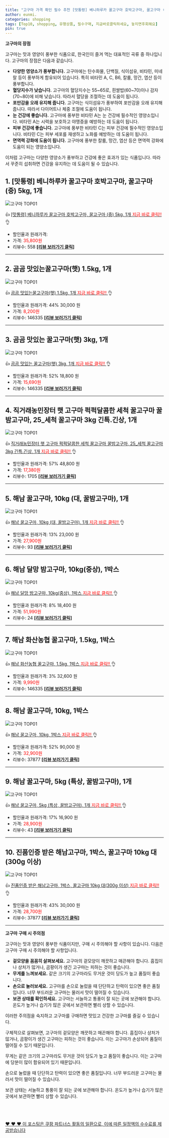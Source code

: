```yaml
---
title: "고구마 가격 확인 필수 추천 [맛통령] 베니하루카 꿀고구마 호박고구마, 꿀고구마 (중) 5kg, 1개 비교 장점 구매가이드"
author: eunmi.
categories: shopping
tags: [Top10, shopping, 유행상품, 필수구매, 지금바로클릭하세요, 놓치면후회해요]
pin: true
---
```

**고구마의 장점**

고구마는 맛과 영양이 풍부한 식품으로, 한국인이 즐겨 먹는 대표적인 곡류 중 하나입니다. 고구마의 장점은 다음과 같습니다.

* **다양한 영양소가 풍부합니다.** 고구마에는 탄수화물, 단백질, 식이섬유, 비타민, 미네랄 등이 풍부하게 함유되어 있습니다. 특히 비타민 A, C, B6, 칼륨, 망간, 엽산 등이 풍부합니다.
* **혈당지수가 낮습니다.** 고구마의 혈당지수는 55~65로, 흰쌀밥(60~70)이나 감자(70~80)에 비해 낮습니다. 따라서 혈당을 조절하는 데 도움이 됩니다.
* **포만감을 오래 유지해 줍니다.** 고구마는 식이섬유가 풍부하여 포만감을 오래 유지해 줍니다. 따라서 다이어트나 체중 조절에 도움이 됩니다.
* **눈 건강에 좋습니다.** 고구마에 풍부한 비타민 A는 눈 건강에 필수적인 영양소입니다. 비타민 A는 시력을 보호하고 야맹증을 예방하는 데 도움이 됩니다.
* **피부 건강에 좋습니다.** 고구마에 풍부한 비타민 C는 피부 건강에 필수적인 영양소입니다. 비타민 C는 피부 세포를 재생하고 노화를 예방하는 데 도움이 됩니다.
* **면역력 강화에 도움이 됩니다.** 고구마에 풍부한 칼륨, 망간, 엽산 등은 면역력 강화에 도움이 되는 영양소입니다.

이처럼 고구마는 다양한 영양소가 풍부하고 건강에 좋은 효과가 있는 식품입니다. 따라서 꾸준히 섭취하면 건강을 유지하는 데 도움이 될 수 있습니다.

   

## 1. [맛통령] 베니하루카 꿀고구마 호박고구마, 꿀고구마 (중) 5kg, 1개

![고구마 TOP01](https://thumbnail8.coupangcdn.com/thumbnails/remote/230x230ex/image/vendor_inventory/487a/a6d51725cdd323fe66ea02cfdf944deff9aa7fe047135433eb6476ee8280.jpg)


👍 [[맛통령] 베니하루카 꿀고구마 호박고구마, 꿀고구마 (중) 5kg, 1개 <font color=red> 지금 바로 클릭!! </font> ](https://link.coupang.com/re/AFFSDP?lptag=AF3617701&subid=GithubCoopas&pageKey=7530553486&traceid=V0-153&itemId=19841454532&vendorItemId=86874419591) 👌 


- 할인율과 원래가격: 
- 가격: <span style='color:red'>35,800원</span>
- 리뷰수: 558  [**[리뷰 보러가기 클릭]**](https://link.coupang.com/re/AFFSDP?lptag=AF3617701&subid=GithubCoopas&pageKey=7530553486&traceid=V0-153&itemId=19841454532&vendorItemId=86874419591)

---


   

## 2. 곰곰 맛있는꿀고구마(햇) 1.5kg, 1개

![고구마 TOP01](https://thumbnail10.coupangcdn.com/thumbnails/remote/230x230ex/image/retail/images/699379267485090-81f87b36-5c56-4e35-99ac-6e0257442de1.jpg)


👍 [곰곰 맛있는꿀고구마(햇) 1.5kg, 1개 <font color=red> 지금 바로 클릭!! </font> ](https://link.coupang.com/re/AFFSDP?lptag=AF3617701&subid=GithubCoopas&pageKey=6006314977&traceid=V0-153&itemId=1036057927&vendorItemId=5489327048) 👌 


- 할인율과 원래가격: 44%  30,000   원
- 가격: <span style='color:red'>8,200원</span>
- 리뷰수: 146335  [**[리뷰 보러가기 클릭]**](https://link.coupang.com/re/AFFSDP?lptag=AF3617701&subid=GithubCoopas&pageKey=6006314977&traceid=V0-153&itemId=1036057927&vendorItemId=5489327048)

---


   

## 3. 곰곰 맛있는 꿀고구마(햇) 3kg, 1개

![고구마 TOP01](https://thumbnail9.coupangcdn.com/thumbnails/remote/230x230ex/image/retail/images/6610696544826726-5eb1d923-5a78-4afe-ae54-8883a770ff81.png)


👍 [곰곰 맛있는 꿀고구마(햇) 3kg, 1개 <font color=red> 지금 바로 클릭!! </font> ](https://link.coupang.com/re/AFFSDP?lptag=AF3617701&subid=GithubCoopas&pageKey=6006314977&traceid=V0-153&itemId=3382150111&vendorItemId=71368802282) 👌 


- 할인율과 원래가격: 52%  18,800   원
- 가격: <span style='color:red'>15,690원</span>
- 리뷰수: 146335  [**[리뷰 보러가기 클릭]**](https://link.coupang.com/re/AFFSDP?lptag=AF3617701&subid=GithubCoopas&pageKey=6006314977&traceid=V0-153&itemId=3382150111&vendorItemId=71368802282)

---


   

## 4. 직거래농민장터 햇 고구마 퍽퍽달콤한 세척 꿀고구마 꿀밤고구마, 25_세척 꿀고구마 3kg 긴특.긴상, 1개

![고구마 TOP01](https://thumbnail9.coupangcdn.com/thumbnails/remote/230x230ex/image/vendor_inventory/aa57/6798409c09077207d376ce31ef728f8b350d0d8ef4ddb890d24265bced5f.jpg)


👍 [직거래농민장터 햇 고구마 퍽퍽달콤한 세척 꿀고구마 꿀밤고구마, 25_세척 꿀고구마 3kg 긴특.긴상, 1개 <font color=red> 지금 바로 클릭!! </font> ](https://link.coupang.com/re/AFFSDP?lptag=AF3617701&subid=GithubCoopas&pageKey=7508773525&traceid=V0-153&itemId=19670330993&vendorItemId=78419234993) 👌 


- 할인율과 원래가격: 57%  48,800   원
- 가격: <span style='color:red'>17,380원</span>
- 리뷰수: 1705  [**[리뷰 보러가기 클릭]**](https://link.coupang.com/re/AFFSDP?lptag=AF3617701&subid=GithubCoopas&pageKey=7508773525&traceid=V0-153&itemId=19670330993&vendorItemId=78419234993)

---


   

## 5. 해남 꿀고구마, 10kg (대, 꿀밤고구마), 1개

![고구마 TOP01](https://thumbnail10.coupangcdn.com/thumbnails/remote/230x230ex/image/vendor_inventory/images/2018/12/28/11/7/60aab93b-b252-45aa-8326-9298c60eed22.jpg)


👍 [해남 꿀고구마, 10kg (대, 꿀밤고구마), 1개 <font color=red> 지금 바로 클릭!! </font> ](https://link.coupang.com/re/AFFSDP?lptag=AF3617701&subid=GithubCoopas&pageKey=7647684328&traceid=V0-153&itemId=3275029774&vendorItemId=3580057062) 👌 


- 할인율과 원래가격: 13%  23,000   원
- 가격: <span style='color:red'>27,900원</span>
- 리뷰수: 93  [**[리뷰 보러가기 클릭]**](https://link.coupang.com/re/AFFSDP?lptag=AF3617701&subid=GithubCoopas&pageKey=7647684328&traceid=V0-153&itemId=3275029774&vendorItemId=3580057062)

---


   

## 6. 해남 달망 밤고구마, 10kg(중상), 1박스

![고구마 TOP01](https://thumbnail8.coupangcdn.com/thumbnails/remote/230x230ex/image/vendor_inventory/b235/d44d300d7e1481e077aebd92bfd45a5c0d9d866a812b07851dbe70a48887.jpg)


👍 [해남 달망 밤고구마, 10kg(중상), 1박스 <font color=red> 지금 바로 클릭!! </font> ](https://link.coupang.com/re/AFFSDP?lptag=AF3617701&subid=GithubCoopas&pageKey=7490239456&traceid=V0-153&itemId=19584863089&vendorItemId=85226038648) 👌 


- 할인율과 원래가격: 8%  18,400   원
- 가격: <span style='color:red'>51,990원</span>
- 리뷰수: 24  [**[리뷰 보러가기 클릭]**](https://link.coupang.com/re/AFFSDP?lptag=AF3617701&subid=GithubCoopas&pageKey=7490239456&traceid=V0-153&itemId=19584863089&vendorItemId=85226038648)

---


   

## 7. 해남 화산농협 꿀고구마, 1.5kg, 1박스

![고구마 TOP01](https://thumbnail9.coupangcdn.com/thumbnails/remote/230x230ex/image/retail/images/162423388119389-9f36de11-c752-4aae-9c07-e1f7fb027029.jpg)


👍 [해남 화산농협 꿀고구마, 1.5kg, 1박스 <font color=red> 지금 바로 클릭!! </font> ](https://link.coupang.com/re/AFFSDP?lptag=AF3617701&subid=GithubCoopas&pageKey=294802126&traceid=V0-153&itemId=929980226&vendorItemId=5307553115) 👌 


- 할인율과 원래가격: 3%  32,600   원
- 가격: <span style='color:red'>9,990원</span>
- 리뷰수: 146335  [**[리뷰 보러가기 클릭]**](https://link.coupang.com/re/AFFSDP?lptag=AF3617701&subid=GithubCoopas&pageKey=294802126&traceid=V0-153&itemId=929980226&vendorItemId=5307553115)

---


   

## 8. 해남 꿀고구마, 10kg, 1박스

![고구마 TOP01](https://thumbnail8.coupangcdn.com/thumbnails/remote/230x230ex/image/retail/images/530838372809179-b4dc51d1-7acb-49ff-9878-223b4a6787d5.jpg)


👍 [해남 꿀고구마, 10kg, 1박스 <font color=red> 지금 바로 클릭!! </font> ](https://link.coupang.com/re/AFFSDP?lptag=AF3617701&subid=GithubCoopas&pageKey=7385158712&traceid=V0-153&itemId=19081633668&vendorItemId=86203985988) 👌 


- 할인율과 원래가격: 52%  90,000   원
- 가격: <span style='color:red'>32,900원</span>
- 리뷰수: 37877  [**[리뷰 보러가기 클릭]**](https://link.coupang.com/re/AFFSDP?lptag=AF3617701&subid=GithubCoopas&pageKey=7385158712&traceid=V0-153&itemId=19081633668&vendorItemId=86203985988)

---


   

## 9. 해남 꿀고구마, 5kg (특상, 꿀밤고구마), 1개

![고구마 TOP01](https://thumbnail10.coupangcdn.com/thumbnails/remote/230x230ex/image/vendor_inventory/2b96/fe7e61631cc663223543f2578b71872e6c8318bca2d685cd286bc7040aea.jpg)


👍 [해남 꿀고구마, 5kg (특상, 꿀밤고구마), 1개 <font color=red> 지금 바로 클릭!! </font> ](https://link.coupang.com/re/AFFSDP?lptag=AF3617701&subid=GithubCoopas&pageKey=7647684328&traceid=V0-153&itemId=3275029769&vendorItemId=71262037478) 👌 


- 할인율과 원래가격: 17%  16,900   원
- 가격: <span style='color:red'>28,900원</span>
- 리뷰수: 43  [**[리뷰 보러가기 클릭]**](https://link.coupang.com/re/AFFSDP?lptag=AF3617701&subid=GithubCoopas&pageKey=7647684328&traceid=V0-153&itemId=3275029769&vendorItemId=71262037478)

---


   

## 10. 진품인증 받은 해남고구마, 1박스, 꿀고구마 10kg 대(300g 이상)

![고구마 TOP01](https://thumbnail10.coupangcdn.com/thumbnails/remote/230x230ex/image/vendor_inventory/8e95/8ecb03c1dd906c9f317f2c493487f565e3c24376428cba81ad9d907279e3.jpg)


👍 [진품인증 받은 해남고구마, 1박스, 꿀고구마 10kg 대(300g 이상) <font color=red> 지금 바로 클릭!! </font> ](https://link.coupang.com/re/AFFSDP?lptag=AF3617701&subid=GithubCoopas&pageKey=7534283050&traceid=V0-153&itemId=19790543729&vendorItemId=3776157337) 👌 


- 할인율과 원래가격: 43%  30,000   원
- 가격: <span style='color:red'>28,700원</span>
- 리뷰수: 37877  [**[리뷰 보러가기 클릭]**](https://link.coupang.com/re/AFFSDP?lptag=AF3617701&subid=GithubCoopas&pageKey=7534283050&traceid=V0-153&itemId=19790543729&vendorItemId=3776157337)

---
**고구마 구매 시 주의점**

고구마는 맛과 영양이 풍부한 식품이지만, 구매 시 주의해야 할 사항이 있습니다. 다음은 고구마 구매 시 주의해야 할 사항입니다.

* **겉모양을 꼼꼼히 살펴보세요.** 고구마의 겉모양이 깨끗하고 매끈해야 합니다. 흠집이나 상처가 많거나, 곰팡이가 생긴 고구마는 피하는 것이 좋습니다.
* **무게를 느껴보세요.** 같은 크기의 고구마라도 무거운 것이 당도가 높고 품질이 좋습니다.
* **손으로 눌러보세요.** 고구마를 손으로 눌렀을 때 단단하고 탄력이 있으면 좋은 품질입니다. 너무 부드러운 고구마는 물러서 맛이 떨어질 수 있습니다.
* **보관 상태를 확인하세요.** 고구마는 서늘하고 통풍이 잘 되는 곳에 보관해야 합니다. 온도가 높거나 습기가 많은 곳에서 보관하면 빨리 상할 수 있습니다.

이러한 주의점을 숙지하고 고구마를 구매하면 맛있고 건강한 고구마를 즐길 수 있습니다.

구체적으로 살펴보면, 고구마의 겉모양은 깨끗하고 매끈해야 합니다. 흠집이나 상처가 많거나, 곰팡이가 생긴 고구마는 피하는 것이 좋습니다. 이는 고구마가 손상되어 품질이 떨어질 수 있기 때문입니다.

무게는 같은 크기의 고구마라도 무거운 것이 당도가 높고 품질이 좋습니다. 이는 고구마에 당분이 많이 함유되어 있기 때문입니다.

손으로 눌렀을 때 단단하고 탄력이 있으면 좋은 품질입니다. 너무 부드러운 고구마는 물러서 맛이 떨어질 수 있습니다.

보관 상태는 서늘하고 통풍이 잘 되는 곳에 보관해야 합니다. 온도가 높거나 습기가 많은 곳에서 보관하면 빨리 상할 수 있습니다.<br><br><br><br><br> [ ❤ ❤ ❤ 이 포스팅은 쿠팡 파트너스 활동의 일환으로, 이에 따른 일정액의 수수료를 제공받습니다](https://link.coupang.com/a/bcEFyh)